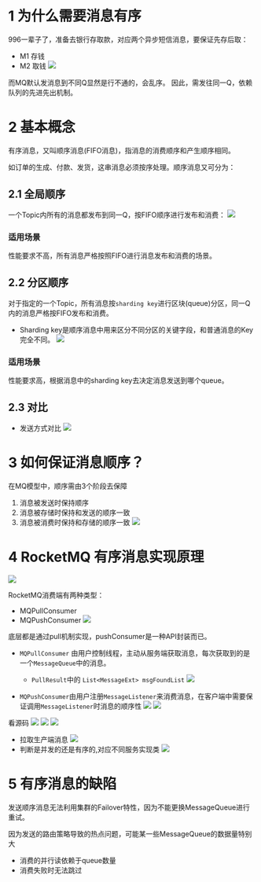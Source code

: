 # 1 为什么需要消息有序
996一辈子了，准备去银行存取款，对应两个异步短信消息，要保证先存后取：
- M1 存钱
- M2 取钱
![](https://img-blog.csdnimg.cn/20191110204432867.png?x-oss-process=image/watermark,type_ZmFuZ3poZW5naGVpdGk,shadow_10,text_aHR0cHM6Ly9qYXZhZWRnZS5ibG9nLmNzZG4ubmV0,size_1,color_FFFFFF,t_70)

而MQ默认发消息到不同Q显然是行不通的，会乱序。
因此，需发往同一Q，依赖队列的先进先出机制。
# 2 基本概念
有序消息，又叫顺序消息(FIFO消息)，指消息的消费顺序和产生顺序相同。

如订单的生成、付款、发货，这串消息必须按序处理。顺序消息又可分为：
## 2.1 全局顺序
一个Topic内所有的消息都发布到同一Q，按FIFO顺序进行发布和消费：
![](https://img-blog.csdnimg.cn/20191110205132371.png)
### 适用场景
性能要求不高，所有消息严格按照FIFO进行消息发布和消费的场景。
## 2.2 分区顺序
对于指定的一个Topic，所有消息按`sharding key`进行区块(queue)分区，同一Q内的消息严格按FIFO发布和消费。

- Sharding key是顺序消息中用来区分不同分区的关键字段，和普通消息的Key完全不同。
![](https://img-blog.csdnimg.cn/20191110205442842.png?x-oss-process=image/watermark,type_ZmFuZ3poZW5naGVpdGk,shadow_10,text_aHR0cHM6Ly9qYXZhZWRnZS5ibG9nLmNzZG4ubmV0,size_16,color_FFFFFF,t_70)
### 适用场景
性能要求高，根据消息中的sharding key去决定消息发送到哪个queue。
## 2.3 对比
- 发送方式对比
![](https://img-blog.csdnimg.cn/20191110210418100.png?x-oss-process=image/watermark,type_ZmFuZ3poZW5naGVpdGk,shadow_10,text_aHR0cHM6Ly9qYXZhZWRnZS5ibG9nLmNzZG4ubmV0,size_16,color_FFFFFF,t_70)
# 3 如何保证消息顺序？
在MQ模型中，顺序需由3个阶段去保障
1. 消息被发送时保持顺序
2. 消息被存储时保持和发送的顺序一致
3. 消息被消费时保持和存储的顺序一致
![](https://img-blog.csdnimg.cn/20191110210708395.png?x-oss-process=image/watermark,type_ZmFuZ3poZW5naGVpdGk,shadow_10,text_aHR0cHM6Ly9qYXZhZWRnZS5ibG9nLmNzZG4ubmV0,size_16,color_FFFFFF,t_70)
# 4 RocketMQ 有序消息实现原理
![](https://img-blog.csdnimg.cn/20191110210921254.png?x-oss-process=image/watermark,type_ZmFuZ3poZW5naGVpdGk,shadow_10,text_aHR0cHM6Ly9qYXZhZWRnZS5ibG9nLmNzZG4ubmV0,size_1,color_FFFFFF,t_70)

RocketMQ消费端有两种类型：
- MQPullConsumer
- MQPushConsumer
![](https://img-blog.csdnimg.cn/20201114141638859.png?x-oss-process=image/watermark,type_ZmFuZ3poZW5naGVpdGk,shadow_10,text_aHR0cHM6Ly9ibG9nLmNzZG4ubmV0L3FxXzMzNTg5NTEw,size_1,color_FFFFFF,t_70#pic_center)

底层都是通过pull机制实现，pushConsumer是一种API封装而已。
- `MQPullConsumer` 由用户控制线程，主动从服务端获取消息，每次获取到的是一个`MessageQueue`中的消息。
	- `PullResult`中的 `List<MessageExt> msgFoundList`
![](https://img-blog.csdnimg.cn/20201114142006113.png?x-oss-process=image/watermark,type_ZmFuZ3poZW5naGVpdGk,shadow_10,text_aHR0cHM6Ly9ibG9nLmNzZG4ubmV0L3FxXzMzNTg5NTEw,size_1,color_FFFFFF,t_70#pic_center)

- `MQPushConsumer`由用户注册`MessageListener`来消费消息，在客户端中需要保证调用`MessageListener`时消息的顺序性
![](https://img-blog.csdnimg.cn/20191110212543478.png?x-oss-process=image/watermark,type_ZmFuZ3poZW5naGVpdGk,shadow_10,text_aHR0cHM6Ly9qYXZhZWRnZS5ibG9nLmNzZG4ubmV0,size_1,color_FFFFFF,t_70)
![](https://img-blog.csdnimg.cn/20191110212631690.png?x-oss-process=image/watermark,type_ZmFuZ3poZW5naGVpdGk,shadow_10,text_aHR0cHM6Ly9qYXZhZWRnZS5ibG9nLmNzZG4ubmV0,size_16,color_FFFFFF,t_70)

看源码
![](https://img-blog.csdnimg.cn/20191110212737291.png?x-oss-process=image/watermark,type_ZmFuZ3poZW5naGVpdGk,shadow_10,text_aHR0cHM6Ly9qYXZhZWRnZS5ibG9nLmNzZG4ubmV0,size_1,color_FFFFFF,t_70)
![](https://img-blog.csdnimg.cn/20191110212759611.png?x-oss-process=image/watermark,type_ZmFuZ3poZW5naGVpdGk,shadow_10,text_aHR0cHM6Ly9qYXZhZWRnZS5ibG9nLmNzZG4ubmV0,size_1,color_FFFFFF,t_70)
![](https://img-blog.csdnimg.cn/20191110212955469.png)
- 拉取生产端消息
![](https://img-blog.csdnimg.cn/20191110213124288.png?x-oss-process=image/watermark,type_ZmFuZ3poZW5naGVpdGk,shadow_10,text_aHR0cHM6Ly9qYXZhZWRnZS5ibG9nLmNzZG4ubmV0,size_16,color_FFFFFF,t_70)
- 判断是并发的还是有序的,对应不同服务实现类
![](https://img-blog.csdnimg.cn/20191110213603167.png?x-oss-process=image/watermark,type_ZmFuZ3poZW5naGVpdGk,shadow_10,text_aHR0cHM6Ly9qYXZhZWRnZS5ibG9nLmNzZG4ubmV0,size_1,color_FFFFFF,t_70)
# 5 有序消息的缺陷
发送顺序消息无法利用集群的Failover特性，因为不能更换MessageQueue进行重试。

因为发送的路由策略导致的热点问题，可能某一些MessageQueue的数据量特别大
- 消费的并行读依赖于queue数量
- 消费失败时无法跳过